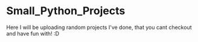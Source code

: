 # Small_Python_Projects
Here I will be uploading random projects I've done, that you cant checkout and have fun with! :D
